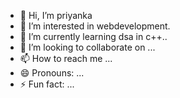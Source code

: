- 👋 Hi, I’m priyanka 
- 👀 I’m interested in webdevelopment.
- 🌱 I’m currently learning  dsa in c++..
- 💞️ I’m looking to collaborate on ...
- 📫 How to reach me ...
- 😄 Pronouns: ...
- ⚡ Fun fact: ...

<!---
7877285307/7877285307 is a ✨ special ✨ repository because its `README.md` (this file) appears on your GitHub profile.
You can click the Preview link to take a look at your changes.
--->
